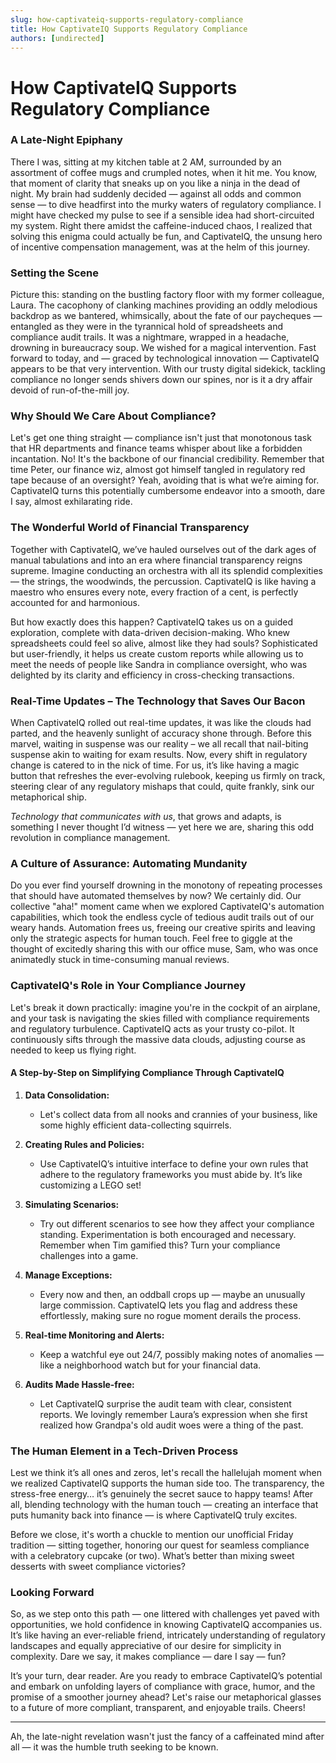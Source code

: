 ```yaml
---
slug: how-captivateiq-supports-regulatory-compliance
title: How CaptivateIQ Supports Regulatory Compliance
authors: [undirected]
---
```



# How CaptivateIQ Supports Regulatory Compliance

### A Late-Night Epiphany

There I was, sitting at my kitchen table at 2 AM, surrounded by an assortment of coffee mugs and crumpled notes, when it hit me. You know, that moment of clarity that sneaks up on you like a ninja in the dead of night. My brain had suddenly decided — against all odds and common sense — to dive headfirst into the murky waters of regulatory compliance. I might have checked my pulse to see if a sensible idea had short-circuited my system. Right there amidst the caffeine-induced chaos, I realized that solving this enigma could actually be fun, and CaptivateIQ, the unsung hero of incentive compensation management, was at the helm of this journey.

### Setting the Scene

Picture this: standing on the bustling factory floor with my former colleague, Laura. The cacophony of clanking machines providing an oddly melodious backdrop as we bantered, whimsically, about the fate of our paycheques — entangled as they were in the tyrannical hold of spreadsheets and compliance audit trails. It was a nightmare, wrapped in a headache, drowning in bureaucracy soup. We wished for a magical intervention. Fast forward to today, and — graced by technological innovation — CaptivateIQ appears to be that very intervention. With our trusty digital sidekick, tackling compliance no longer sends shivers down our spines, nor is it a dry affair devoid of run-of-the-mill joy. 

### Why Should We Care About Compliance?

Let's get one thing straight — compliance isn't just that monotonous task that HR departments and finance teams whisper about like a forbidden incantation. No! It's the backbone of our financial credibility. Remember that time Peter, our finance wiz, almost got himself tangled in regulatory red tape because of an oversight? Yeah, avoiding that is what we’re aiming for. CaptivateIQ turns this potentially cumbersome endeavor into a smooth, dare I say, almost exhilarating ride.

### The Wonderful World of Financial Transparency

Together with CaptivateIQ, we’ve hauled ourselves out of the dark ages of manual tabulations and into an era where financial transparency reigns supreme. Imagine conducting an orchestra with all its splendid complexities — the strings, the woodwinds, the percussion. CaptivateIQ is like having a maestro who ensures every note, every fraction of a cent, is perfectly accounted for and harmonious. 

But how exactly does this happen? CaptivateIQ takes us on a guided exploration, complete with data-driven decision-making. Who knew spreadsheets could feel so alive, almost like they had souls? Sophisticated but user-friendly, it helps us create custom reports while allowing us to meet the needs of people like Sandra in compliance oversight, who was delighted by its clarity and efficiency in cross-checking transactions.

### Real-Time Updates – The Technology that Saves Our Bacon

When CaptivateIQ rolled out real-time updates, it was like the clouds had parted, and the heavenly sunlight of accuracy shone through. Before this marvel, waiting in suspense was our reality – we all recall that nail-biting suspense akin to waiting for exam results. Now, every shift in regulatory change is catered to in the nick of time. For us, it’s like having a magic button that refreshes the ever-evolving rulebook, keeping us firmly on track, steering clear of any regulatory mishaps that could, quite frankly, sink our metaphorical ship.

*Technology that communicates with us*, that grows and adapts, is something I never thought I’d witness — yet here we are, sharing this odd revolution in compliance management.

### A Culture of Assurance: Automating Mundanity

Do you ever find yourself drowning in the monotony of repeating processes that should have automated themselves by now? We certainly did. Our collective "aha!" moment came when we explored CaptivateIQ's automation capabilities, which took the endless cycle of tedious audit trails out of our weary hands. Automation frees us, freeing our creative spirits and leaving only the strategic aspects for human touch. Feel free to giggle at the thought of excitedly sharing this with our office muse, Sam, who was once animatedly stuck in time-consuming manual reviews.

### CaptivateIQ's Role in Your Compliance Journey

Let's break it down practically: imagine you're in the cockpit of an airplane, and your task is navigating the skies filled with compliance requirements and regulatory turbulence. CaptivateIQ acts as your trusty co-pilot. It continuously sifts through the massive data clouds, adjusting course as needed to keep us flying right. 

#### A Step-by-Step on Simplifying Compliance Through CaptivateIQ

1. **Data Consolidation:**
   - Let's collect data from all nooks and crannies of your business, like some highly efficient data-collecting squirrels.
   
2. **Creating Rules and Policies:**
   - Use CaptivateIQ’s intuitive interface to define your own rules that adhere to the regulatory frameworks you must abide by. It’s like customizing a LEGO set!

3. **Simulating Scenarios:**
   - Try out different scenarios to see how they affect your compliance standing. Experimentation is both encouraged and necessary. Remember when Tim gamified this? Turn your compliance challenges into a game.

4. **Manage Exceptions:**
   - Every now and then, an oddball crops up — maybe an unusually large commission. CaptivateIQ lets you flag and address these effortlessly, making sure no rogue moment derails the process.

5. **Real-time Monitoring and Alerts:**
   - Keep a watchful eye out 24/7, possibly making notes of anomalies — like a neighborhood watch but for your financial data.

6. **Audits Made Hassle-free:**
   - Let CaptivateIQ surprise the audit team with clear, consistent reports. We lovingly remember Laura’s expression when she first realized how Grandpa's old audit woes were a thing of the past.

### The Human Element in a Tech-Driven Process

Lest we think it’s all ones and zeros, let's recall the hallelujah moment when we realized CaptivateIQ supports the human side too. The transparency, the stress-free energy… it’s genuinely the secret sauce to happy teams! After all, blending technology with the human touch — creating an interface that puts humanity back into finance — is where CaptivateIQ truly excites.

Before we close, it's worth a chuckle to mention our unofficial Friday tradition — sitting together, honoring our quest for seamless compliance with a celebratory cupcake (or two). What’s better than mixing sweet desserts with sweet compliance victories?

### Looking Forward

So, as we step onto this path — one littered with challenges yet paved with opportunities, we hold confidence in knowing CaptivateIQ accompanies us. It’s like having an ever-reliable friend, intricately understanding of regulatory landscapes and equally appreciative of our desire for simplicity in complexity. Dare we say, it makes compliance — dare I say — fun?

It’s your turn, dear reader. Are you ready to embrace CaptivateIQ’s potential and embark on unfolding layers of compliance with grace, humor, and the promise of a smoother journey ahead? Let's raise our metaphorical glasses to a future of more compliant, transparent, and enjoyable trails. Cheers!

---

Ah, the late-night revelation wasn't just the fancy of a caffeinated mind after all — it was the humble truth seeking to be known.